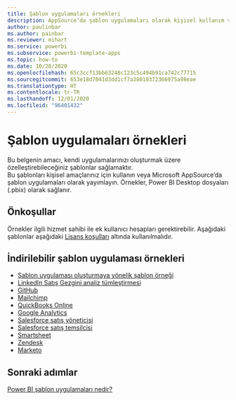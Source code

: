```yaml
---
title: Şablon uygulamaları örnekleri
description: AppSource’da şablon uygulamaları olarak kişisel kullanım veya yeniden dağıtım örnekleri
author: paulinbar
ms.author: painbar
ms.reviewer: mihart
ms.service: powerbi
ms.subservice: powerbi-template-apps
ms.topic: how-to
ms.date: 10/28/2020
ms.openlocfilehash: 65c3ccf13bb63248c123c5c494b91ca742c77715
ms.sourcegitcommit: 653e18d7041d3dd1cf7a38010372366975a98eae
ms.translationtype: HT
ms.contentlocale: tr-TR
ms.lasthandoff: 12/01/2020
ms.locfileid: "96401432"
---
```

# <a name="template-apps-samples"></a>Şablon uygulamaları örnekleri

Bu belgenin amacı, kendi uygulamalarınızı oluşturmak üzere özelleştirebileceğiniz şablonlar sağlamaktır.  
Bu şablonları kişisel amaçlarınız için kullanın veya Microsoft AppSource’da şablon uygulamaları olarak yayımlayın. Örnekler, Power BI Desktop dosyaları (.pbix) olarak sağlanır.

## <a name="prerequisites"></a>Önkoşullar

Örnekler ilgili hizmet sahibi ile ek kullanıcı hesapları gerektirebilir.  Aşağıdaki şablonlar aşağıdaki [Lisans koşulları](https://templateapps.blob.core.windows.net/sampletemplateapps/Sample-Templates-for-app-on-appsource.pdf) altında kullanılmalıdır.

## <a name="downloadable-apps-template-samples"></a>İndirilebilir şablon uygulaması örnekleri

* [Şablon uygulaması oluşturmaya yönelik şablon örneği](https://templateapps.blob.core.windows.net/sampletemplateapps/TemplateforTemplateApps.zip)
* [LinkedIn Satış Gezgini analiz tümleştirmesi](https://templateapps.blob.core.windows.net/sampletemplateapps/SalesNavigatorTemplate.pbix)
* [GitHub](https://templateapps.blob.core.windows.net/sampletemplateapps/GitHub.pbix)
* [Mailchimp](https://templateapps.blob.core.windows.net/sampletemplateapps/MailChimp.pbix)
* [QuickBooks Online](https://templateapps.blob.core.windows.net/sampletemplateapps/QuickBooksOnline.pbix)
* [Google Analytics](https://templateapps.blob.core.windows.net/sampletemplateapps/GoogleAnalytics.pbix)
* [Salesforce satış yöneticisi](https://templateapps.blob.core.windows.net/sampletemplateapps/SalesforceSalesManager.pbix)
* [Salesforce satış temsilcisi](https://templateapps.blob.core.windows.net/sampletemplateapps/SalesforceSalesRep.pbix)
* [Smartsheet](https://templateapps.blob.core.windows.net/sampletemplateapps/Smartsheet.pbix)
* [Zendesk](https://templateapps.blob.core.windows.net/sampletemplateapps/Zendesk.pbix)
* [Marketo](https://templateapps.blob.core.windows.net/sampletemplateapps/Marketo.pbix)

## <a name="next-steps"></a>Sonraki adımlar

[Power BI şablon uygulamaları nedir?](service-template-apps-overview.md)
